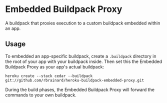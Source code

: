 Embedded Buildpack Proxy
========================

A buildpack that proxies execution to a custom buildpack embedded within an app.

Usage
-----

To embedded an app-specific buildpack, create a `.buildpack` directory in the root of your app
with your buildpack inside. Then set this the Embedded Buildpack Proxy as your app's actual buildpack:

    heroku create --stack cedar --buildpack git://github.com/rbrainard/heroku-buildpack-embedded-proxy.git

During the build phases, the Embedded Buildpack Proxy will forward the commands to your own buildpack.

